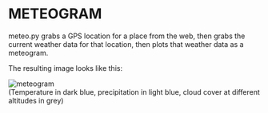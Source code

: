 METEOGRAM
=========

meteo.py grabs a GPS location for a place from the web, then grabs the current weather data for that location, then plots that weather data as a meteogram.

The resulting image looks like this:

![meteogram](https://dl.dropbox.com/u/98854/images/meteogram.png)  
(Temperature in dark blue, precipitation in light blue, cloud cover at different altitudes in grey)
